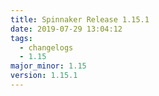```yaml
---
title: Spinnaker Release 1.15.1
date: 2019-07-29 13:04:12
tags:
  - changelogs
  - 1.15
major_minor: 1.15
version: 1.15.1
---
```


<script src="https://gist.github.com/spinnaker-release/df2ab364b23fdb90026315e48691d00e.js"/>
